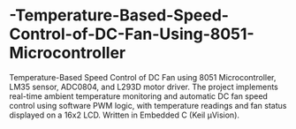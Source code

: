 # -Temperature-Based-Speed-Control-of-DC-Fan-Using-8051-Microcontroller
Temperature-Based Speed Control of DC Fan using 8051 Microcontroller, LM35 sensor, ADC0804, and L293D motor driver. The project implements real-time ambient temperature monitoring and automatic DC fan speed control using software PWM logic, with temperature readings and fan status displayed on a 16x2 LCD. Written in Embedded C (Keil µVision).
